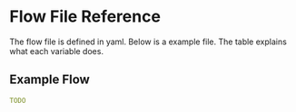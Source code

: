 # Flow File Reference

The flow file is defined in yaml. Below is a example file. The table explains what each variable does.

## Example Flow

```yaml
TODO
```